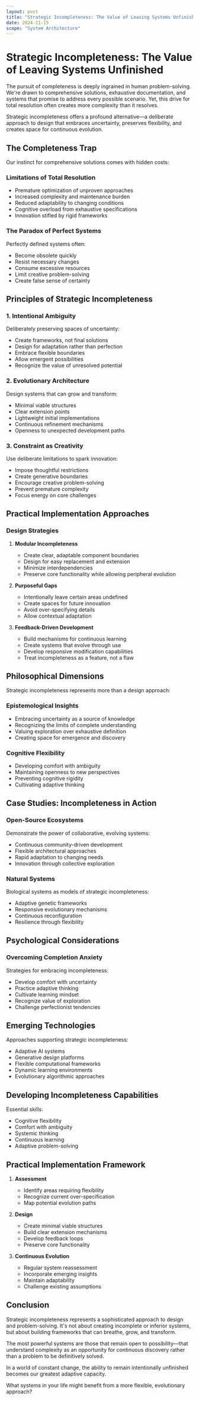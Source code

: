 ```yaml
---
layout: post
title: "Strategic Incompleteness: The Value of Leaving Systems Unfinished"
date: 2024-11-15
scope: "System Architecture"
---
```


# Strategic Incompleteness: The Value of Leaving Systems Unfinished

The pursuit of completeness is deeply ingrained in human problem-solving. We're drawn to comprehensive solutions, exhaustive documentation, and systems that promise to address every possible scenario. Yet, this drive for total resolution often creates more complexity than it resolves.

Strategic incompleteness offers a profound alternative—a deliberate approach to design that embraces uncertainty, preserves flexibility, and creates space for continuous evolution.

## The Completeness Trap

Our instinct for comprehensive solutions comes with hidden costs:

### Limitations of Total Resolution

- Premature optimization of unproven approaches
- Increased complexity and maintenance burden
- Reduced adaptability to changing conditions
- Cognitive overload from exhaustive specifications
- Innovation stifled by rigid frameworks

### The Paradox of Perfect Systems

Perfectly defined systems often:
- Become obsolete quickly
- Resist necessary changes
- Consume excessive resources
- Limit creative problem-solving
- Create false sense of certainty

## Principles of Strategic Incompleteness

### 1. Intentional Ambiguity

Deliberately preserving spaces of uncertainty:

- Create frameworks, not final solutions
- Design for adaptation rather than perfection
- Embrace flexible boundaries
- Allow emergent possibilities
- Recognize the value of unresolved potential

### 2. Evolutionary Architecture

Design systems that can grow and transform:

- Minimal viable structures
- Clear extension points
- Lightweight initial implementations
- Continuous refinement mechanisms
- Openness to unexpected development paths

### 3. Constraint as Creativity

Use deliberate limitations to spark innovation:

- Impose thoughtful restrictions
- Create generative boundaries
- Encourage creative problem-solving
- Prevent premature complexity
- Focus energy on core challenges

## Practical Implementation Approaches

### Design Strategies

1. **Modular Incompleteness**
   - Create clear, adaptable component boundaries
   - Design for easy replacement and extension
   - Minimize interdependencies
   - Preserve core functionality while allowing peripheral evolution

2. **Purposeful Gaps**
   - Intentionally leave certain areas undefined
   - Create spaces for future innovation
   - Avoid over-specifying details
   - Allow contextual adaptation

3. **Feedback-Driven Development**
   - Build mechanisms for continuous learning
   - Create systems that evolve through use
   - Develop responsive modification capabilities
   - Treat incompleteness as a feature, not a flaw

## Philosophical Dimensions

Strategic incompleteness represents more than a design approach:

### Epistemological Insights
- Embracing uncertainty as a source of knowledge
- Recognizing the limits of complete understanding
- Valuing exploration over exhaustive definition
- Creating space for emergence and discovery

### Cognitive Flexibility
- Developing comfort with ambiguity
- Maintaining openness to new perspectives
- Preventing cognitive rigidity
- Cultivating adaptive thinking

## Case Studies: Incompleteness in Action

### Open-Source Ecosystems
Demonstrate the power of collaborative, evolving systems:
- Continuous community-driven development
- Flexible architectural approaches
- Rapid adaptation to changing needs
- Innovation through collective exploration

### Natural Systems
Biological systems as models of strategic incompleteness:
- Adaptive genetic frameworks
- Responsive evolutionary mechanisms
- Continuous reconfiguration
- Resilience through flexibility

## Psychological Considerations

### Overcoming Completion Anxiety

Strategies for embracing incompleteness:
- Develop comfort with uncertainty
- Practice adaptive thinking
- Cultivate learning mindset
- Recognize value of exploration
- Challenge perfectionist tendencies

## Emerging Technologies

Approaches supporting strategic incompleteness:
- Adaptive AI systems
- Generative design platforms
- Flexible computational frameworks
- Dynamic learning environments
- Evolutionary algorithmic approaches

## Developing Incompleteness Capabilities

Essential skills:
- Cognitive flexibility
- Comfort with ambiguity
- Systemic thinking
- Continuous learning
- Adaptive problem-solving

## Practical Implementation Framework

1. **Assessment**
   - Identify areas requiring flexibility
   - Recognize current over-specification
   - Map potential evolution paths

2. **Design**
   - Create minimal viable structures
   - Build clear extension mechanisms
   - Develop feedback loops
   - Preserve core functionality

3. **Continuous Evolution**
   - Regular system reassessment
   - Incorporate emerging insights
   - Maintain adaptability
   - Challenge existing assumptions

## Conclusion

Strategic incompleteness represents a sophisticated approach to design and problem-solving. It's not about creating incomplete or inferior systems, but about building frameworks that can breathe, grow, and transform.

The most powerful systems are those that remain open to possibility—that understand complexity as an opportunity for continuous discovery rather than a problem to be definitively solved.

In a world of constant change, the ability to remain intentionally unfinished becomes our greatest adaptive capacity.

What systems in your life might benefit from a more flexible, evolutionary approach?